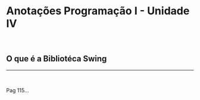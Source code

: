 # **Anotações Programação I - Unidade IV**

&nbsp;

## **O que é a Bibliotéca Swing**

---

&nbsp;

Pag 115...